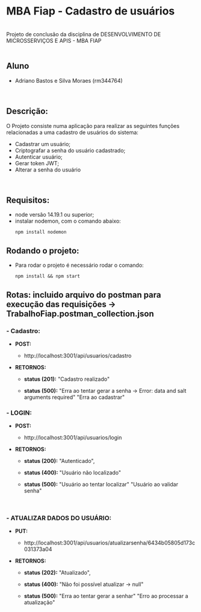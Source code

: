 # MBA Fiap - Cadastro de usuários
<br>
Projeto de conclusão da disciplina de DESENVOLVIMENTO DE MICROSSERVIÇOS E APIS - MBA FIAP
<br>

<br>

## Aluno 
  -  Adriano Bastos e Silva Moraes (rm344764)
<br>

## Descrição:
O Projeto consiste numa aplicação para realizar as seguintes funções relacionadas a uma cadastro de usuários do sistema:
  - Cadastrar um usuário;
  - Criptografar a senha do usuário cadastrado;
  - Autenticar usuário;
  - Gerar token JWT;
  - Alterar a senha do usuário

<br>

## Requisitos:
- node versão 14.19.1 ou superior;
- instalar nodemon, com o comando abaixo: 
  ```
  npm install nodemon
  ```

## Rodando o projeto:
  - Para rodar o projeto é necessário rodar o comando:
    ```
    npm install && npm start
    ```

## Rotas: incluido arquivo do postman para execução das requisições -> TrabalhoFiap.postman_collection.json

  ### - Cadastro:
  - **POST:**
    - http://localhost:3001/api/usuarios/cadastro
    
  - **RETORNOS:**
    - **status (201):**
      "Cadastro realizado"
    
    - **status (500):**
      "Erra ao tentar gerar a senha -> Error: data and salt arguments required"
      "Erra ao cadastrar"
  
  ### - LOGIN:
  - **POST:**
    - http://localhost:3001/api/usuarios/login
   
  - **RETORNOS:**
    - **status (200):**
        "Autenticado",
       
    - **status (400):**
        "Usuário não localizado"

    - **status (500):**
       "Usuário ao tentar localizar"
       "Usuário ao validar senha"    
<br>

 ### - ATUALIZAR DADOS DO USUÁRIO:
  - **PUT:**
    - http://localhost:3001/api/usuarios/atualizarsenha/6434b05805d173c031373a04
    
  - **RETORNOS:**
    - **status (202):**
      "Atualizado",
      
    - **status (400):**
      "Não foi possível atualizar -> null"

    - **status (500):**
       "Erra ao tentar gerar a senhar"
       "Erro ao processar a atualização"

      
